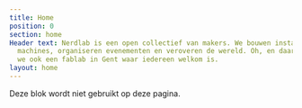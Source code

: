 ```yaml
---
title: Home
position: 0
section: home
Header text: Nerdlab is een open collectief van makers. We bouwen installaties en
  machines, organiseren evenementen en veroveren de wereld. Oh, en daarnaast hebben
  we ook een fablab in Gent waar iedereen welkom is.
layout: home
---
```


Deze blok wordt niet gebruikt op deze pagina.
